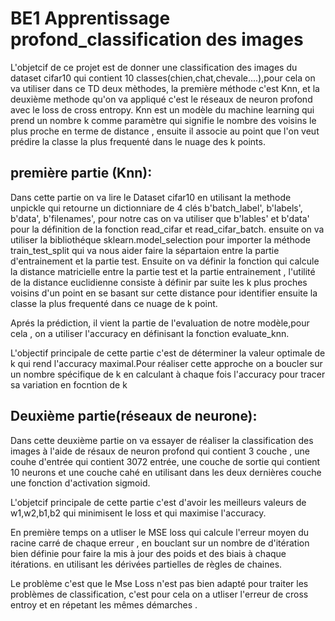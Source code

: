 # BE1 Apprentissage profond_classification des images
L'objetcif de ce projet est de donner une classification des images du dataset cifar10 qui contient 10 classes(chien,chat,chevale....),pour cela on va utiliser dans ce TD deux  mèthodes, la première méthode c'est Knn, et la deuxième methode qu'on va appliqué c'est le réseaux de neuron profond avec le loss de cross entropy.
Knn est un modèle du machine learning qui prend un nombre k comme paramètre qui signifie le nombre des voisins le plus proche en terme de distance , ensuite il associe au point que l'on veut prédire la classe la plus frequenté dans le nuage  des k points.

## première partie (Knn):
Dans cette partie on va lire le Dataset cifar10 en utilisant la methode unpickle qui retourne un dictionniare de 4 clés b'batch_label', b'labels', b'data', b'filenames', pour notre cas on va utiliser que b'lables' et b'data' pour la définition de la fonction read_cifar et read_cifar_batch. ensuite on va utiliser la bibliothéque sklearn.model_selection pour importer la méthode  train_test_split qui va nous aider faire la sépartaion entre la partie d'entrainement et la partie test.
Ensuite on va définir la fonction qui calcule la distance matricielle entre la partie test et la partie entrainement , l'utilité de la distance euclidienne consiste à définir par suite les k plus proches voisins d'un point en se basant sur cette distance pour identifier ensuite la classe la plus frequenté dans ce nuage de k point.

Aprés la prédiction, il vient la partie de l'evaluation de notre modèle,pour cela , on a utiliser l'accuracy en définisant la fonction evaluate_knn.

L'objectif principale de cette partie c'est de déterminer la valeur optimale de k qui rend l'accuracy maximal.Pour réaliser cette approche on a boucler sur un nombre spécifique de k en calculant à chaque fois l'accuracy pour tracer sa variation en focntion de k

## Deuxième partie(réseaux de neurone):

Dans cette deuxième partie on va essayer de réaliser la classification des images à l'aide de résaux de neuron profond qui contient 3 couche , une couhe d'entrée qui contient 3072 entrée, une couche de sortie qui contient 10 neurons et une couche cahé en utilisant dans les deux dernières couche une fonction d'activation sigmoid.

L'objetcif principale de cette partie c'est d'avoir les meilleurs valeurs de w1,w2,b1,b2 qui minimisent le loss et qui maximise l'accuracy.

En première temps on a utliser le MSE loss qui calcule l'erreur moyen du racine carré de chaque erreur , en bouclant sur un nombre de d'itération bien définie pour faire la mis à jour des poids et des biais à chaque itérations. en utilisant les dérivées partielles de règles de chaines.

Le problème c'est que le Mse Loss n'est pas bien adapté pour traiter les problèmes de classification, c'est pour cela on a utliser l'erreur de cross entroy et en répetant les mêmes démarches .




